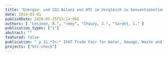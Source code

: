 ```yaml
---
title: "Energie- und CO2-Bilanz von HTC im Vergleich zu konventionellen Verfahren der Klärschlammbehandlung"
date: 2014-01-01
publishDate: 2020-05-25T15:14:06Z
authors: [ "Lesjean, B.", "remy", "Chauzy, J.", "Sardet, C." ]
publication_types: ["1"]
abstract: ""
featured: false
publication: " p 11 *In:* IFAT Trade Fair for Water, Sewage, Waste and Raw Materials Management - Veranstaltung des Bundesverbands HTC. Munich, Germany. 5-9 May 2014"
projects: ["htc-check"]
---
```


